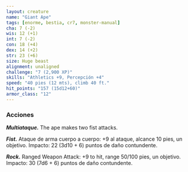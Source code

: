 ```yaml
---
layout: creature
name: "Giant Ape"
tags: [enorme, bestia, cr7, monster-manual]
cha: 7 (-2)
wis: 12 (+1)
int: 7 (-2)
con: 18 (+4)
dex: 14 (+2)
str: 23 (+6)
size: Huge beast
alignment: unaligned
challenge: "7 (2,900 XP)"
skills: "Athletics +9, Percepción +4"
speed: "40 pies (12 mts), climb 40 ft."
hit_points: "157 (15d12+60)"
armor_class: "12"
---
```


### Acciones

***Multiataque.*** The ape makes two fist attacks.

***Fist.*** Ataque de arma cuerpo a cuerpo: +9 al ataque, alcance 10 pies, un objetivo. Impacto: 22 (3d10 + 6) puntos de daño contundente.

***Rock.*** Ranged Weapon Attack: +9 to hit, range 50/100 pies, un objetivo. Impacto: 30 (7d6 + 6) puntos de daño contundente.